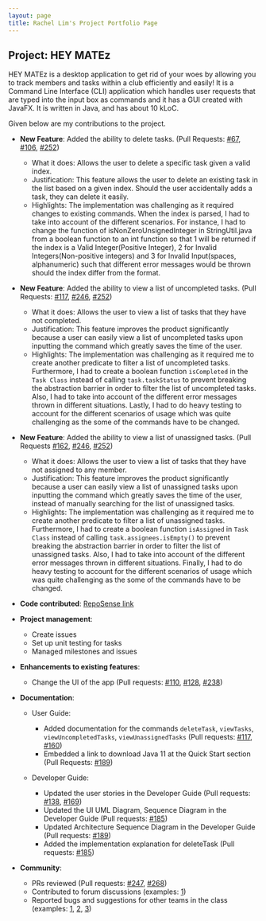 ```yaml
---
layout: page
title: Rachel Lim's Project Portfolio Page
---
```


## Project: HEY MATEz

HEY MATEz is a desktop application to get rid of your woes by allowing you to track members and tasks within a club efficiently and easily!
It is a Command Line Interface (CLI) application which handles user requests that are typed into the input box as commands and
it has a GUI created with JavaFX. It is written in Java, and has about 10 kLoC.

Given below are my contributions to the project.

* **New Feature**: Added the ability to delete tasks. (Pull Requests: [\#67](https://github.com/AY2021S2-CS2103T-W14-3/tp/pull/67), [\#106](https://github.com/AY2021S2-CS2103T-W14-3/tp/pull/106), [\#252](https://github.com/AY2021S2-CS2103T-W14-3/tp/pull/252))
    * What it does: Allows the user to delete a specific task given a valid index.
    * Justification: This feature allows the user to delete an existing task in the list based on a given index. 
      Should the user accidentally adds a task, they can delete it easily. 
    * Highlights: The implementation was challenging as it required changes to existing commands. When the index is parsed, I had to take into account of the different scenarios. 
      For instance, I had to change the function of isNonZeroUnsignedInteger in StringUtil.java from a boolean function to an 
      int function so that 1 will be returned if the index is a Valid Integer(Positive Integer),
      2 for Invalid Integers(Non-positive integers) and 3 for Invalid Input(spaces, alphanumeric) such that different error messages would be thrown 
      should the index differ from the format.
      

* **New Feature**: Added the ability to view a list of uncompleted tasks. (Pull Requests: [\#117](https://github.com/AY2021S2-CS2103T-W14-3/tp/pull/117), [\#246](https://github.com/AY2021S2-CS2103T-W14-3/tp/pull/246), [\#252](https://github.com/AY2021S2-CS2103T-W14-3/tp/pull/252)) 
  * What it does: Allows the user to view a list of tasks that they have not completed.
  * Justification: This feature improves the product significantly because a user can easily view a list of uncompleted tasks upon inputting the command
    which greatly saves the time of the user. 
  * Highlights: The implementation was challenging as it required me to create another predicate to filter a list of 
    uncompleted tasks. Furthermore, I had to create a boolean function `isCompleted` in the `Task Class` instead of calling `task.taskStatus` to prevent breaking the abstraction barrier in
    order to filter the list of uncompleted tasks.
    Also, I had to take into account of the different error messages thrown in different situations.
    Lastly, I had to do heavy testing to account for the different scenarios of usage which was quite challenging as the some of the commands
    have to be changed. 
    

* **New Feature**: Added the ability to view a list of unassigned tasks. (Pull Requests [\#162](https://github.com/AY2021S2-CS2103T-W14-3/tp/pull/162), [\#246](https://github.com/AY2021S2-CS2103T-W14-3/tp/pull/246), [\#252](https://github.com/AY2021S2-CS2103T-W14-3/tp/pull/252))
  * What it does: Allows the user to view a list of tasks that they have not assigned to any member.
  * Justification: This feature improves the product significantly because a user can easily view a list of unassigned tasks upon inputting the command
    which greatly saves the time of the user, instead of manually searching for the list of unassigned tasks.
  * Highlights: The implementation was challenging as it required me to create another predicate to filter a list of
    unassigned tasks. Furthermore, I had to create a boolean function `isAssigned` in `Task Class` instead of calling `task.assignees.isEmpty()` to prevent breaking the abstraction barrier in
    order to filter the list of unassigned tasks. 
    Also, I had to take into account of the different error messages thrown in different situations.
    Finally, I had to do heavy testing to account for the different scenarios of usage which was quite challenging as the some of the commands
    have to be changed.
    

* **Code contributed**: [RepoSense link](https://nus-cs2103-ay2021s2.github.io/tp-dashboard/?search=&sort=groupTitle&sortWithin=title&since=&timeframe=commit&mergegroup=&groupSelect=groupByRepos&breakdown=false&tabOpen=true&tabType=authorship&zFR=false&tabAuthor=rachelljt&tabRepo=AY2021S2-CS2103T-W14-3%2Ftp%5Bmaster%5D&authorshipIsMergeGroup=false&authorshipFileTypes=docs~functional-code~test-code&authorshipIsBinaryFileTypeChecked=false)


* **Project management**:
  * Create issues
  * Set up unit testing for tasks
  * Managed milestones and issues
  

* **Enhancements to existing features**:
  * Change the UI of the app  (Pull requests: [\#110](https://github.com/AY2021S2-CS2103T-W14-3/tp/pull/110), [\#128](https://github.com/AY2021S2-CS2103T-W14-3/tp/pull/128), [\#238](https://github.com/AY2021S2-CS2103T-W14-3/tp/pull/238))
  

* **Documentation**:
  * User Guide:
    * Added documentation for the commands `deleteTask`, `viewTasks`, `viewUncompletedTasks`, `viewUnassignedTasks` (Pull requests: [\#117](https://github.com/AY2021S2-CS2103T-W14-3/tp/pull/117), [\#160](https://github.com/AY2021S2-CS2103T-W14-3/tp/pull/160))
    * Embedded a link to download Java 11 at the Quick Start section (Pull Requests: [\#189](https://github.com/AY2021S2-CS2103T-W14-3/tp/pull/189))
  

  * Developer Guide:
    * Updated the user stories in the Developer Guide (Pull requests: [\#138](https://github.com/AY2021S2-CS2103T-W14-3/tp/pull/138), [\#169](https://github.com/AY2021S2-CS2103T-W14-3/tp/pull/169))
    * Updated the UI UML Diagram, Sequence Diagram in the Developer Guide (Pull requests: [\#185](https://github.com/AY2021S2-CS2103T-W14-3/tp/pull/185))
    * Updated Architecture Sequence Diagram in the Developer Guide (Pull requests: [\#189](https://github.com/AY2021S2-CS2103T-W14-3/tp/pull/189))
    * Added the implementation explanation for deleteTask (Pull requests: [\#185](https://github.com/AY2021S2-CS2103T-W14-3/tp/pull/185))
  

* **Community**:
  * PRs reviewed (Pull requests: [\#247](https://github.com/AY2021S2-CS2103T-W14-3/tp/pull/247), [\#268](https://github.com/AY2021S2-CS2103T-W14-3/tp/pull/268))
  * Contributed to forum discussions (examples: [1](https://github.com/nus-cs2103-AY2021S2/forum/issues/182))
  * Reported bugs and suggestions for other teams in the class (examples: [1](https://github.com/rachelljt/ped/issues/4), [2](https://github.com/rachelljt/ped/issues/1), [3](https://github.com/rachelljt/ped/issues/6))
  

